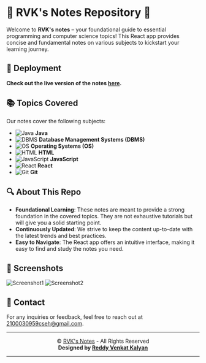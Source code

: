 # 🌟 RVK's Notes Repository 🌟

Welcome to **RVK's notes** – your foundational guide to essential programming and computer science topics! This React app provides concise and fundamental notes on various subjects to kickstart your learning journey.

## 🚀 Deployment

**Check out the live version of the notes [here](https://rvks-notes.netlify.app/).**

## 📚 Topics Covered

Our notes cover the following subjects:

- ![Java](https://img.icons8.com/color/48/000000/java-coffee-cup-logo.png) **Java**
- ![DBMS](https://img.icons8.com/color/48/000000/database.png) **Database Management Systems (DBMS)**
- ![OS](https://img.icons8.com/color/48/000000/windows-10.png) **Operating Systems (OS)**
- ![HTML](https://img.icons8.com/color/48/000000/html-5.png) **HTML**
- ![JavaScript](https://img.icons8.com/color/48/000000/javascript.png) **JavaScript**
- ![React](https://img.icons8.com/color/48/000000/react-native.png) **React**
- ![Git](https://img.icons8.com/color/48/000000/git.png) **Git**

## 🔍 About This Repo

- **Foundational Learning**: These notes are meant to provide a strong foundation in the covered topics. They are not exhaustive tutorials but will give you a solid starting point.
- **Continuously Updated**: We strive to keep the content up-to-date with the latest trends and best practices.
- **Easy to Navigate**: The React app offers an intuitive interface, making it easy to find and study the notes you need.

## 📸 Screenshots

![Screenshot1](path-to-your-screenshot1)
![Screenshot2](path-to-your-screenshot2)


## 📧 Contact

For any inquiries or feedback, feel free to reach out at [2100030959cseh@gmail.com](mailto:2100030959cseh@gmail.com).

---

<div align="center">

&copy; [RVK's Notes](https://rvks-notes.netlify.app/) - All Rights Reserved  
**Designed by [Reddy Venkat Kalyan](https://reddyvenkatkalyan.vercel.app/)**

</div>

---
